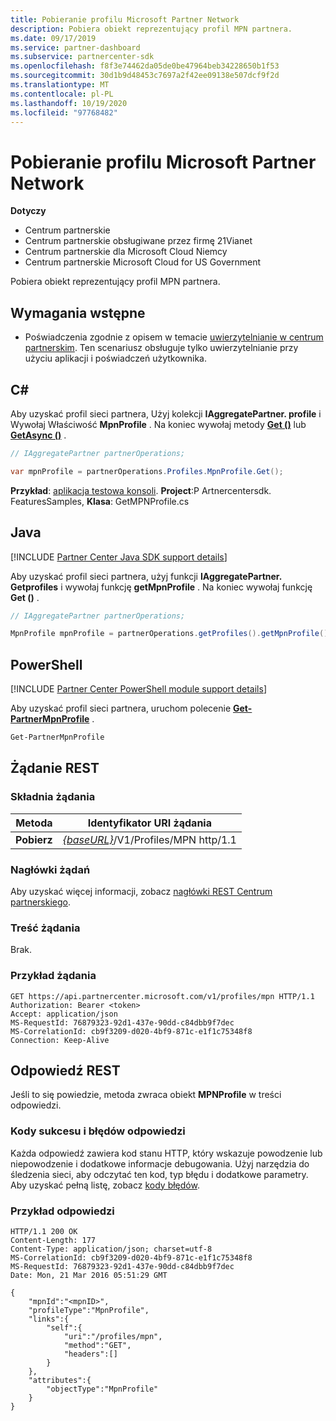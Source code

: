 ```yaml
---
title: Pobieranie profilu Microsoft Partner Network
description: Pobiera obiekt reprezentujący profil MPN partnera.
ms.date: 09/17/2019
ms.service: partner-dashboard
ms.subservice: partnercenter-sdk
ms.openlocfilehash: f8f3e74462da05de0be47964beb34228650b1f53
ms.sourcegitcommit: 30d1b9d48453c7697a2f42ee09138e507dcf9f2d
ms.translationtype: MT
ms.contentlocale: pl-PL
ms.lasthandoff: 10/19/2020
ms.locfileid: "97768482"
---
```

# <a name="get-microsoft-partner-network-profile"></a>Pobieranie profilu Microsoft Partner Network

**Dotyczy**

- Centrum partnerskie
- Centrum partnerskie obsługiwane przez firmę 21Vianet
- Centrum partnerskie dla Microsoft Cloud Niemcy
- Centrum partnerskie Microsoft Cloud for US Government

Pobiera obiekt reprezentujący profil MPN partnera.

## <a name="prerequisites"></a>Wymagania wstępne

- Poświadczenia zgodnie z opisem w temacie [uwierzytelnianie w centrum partnerskim](partner-center-authentication.md). Ten scenariusz obsługuje tylko uwierzytelnianie przy użyciu aplikacji i poświadczeń użytkownika.

## <a name="c"></a>C\#

Aby uzyskać profil sieci partnera, Użyj kolekcji **IAggregatePartner. profile** i Wywołaj Właściwość **MpnProfile** . Na koniec wywołaj metody [**Get ()**](/dotnet/api/microsoft.store.partnercenter.profiles.impnprofile.get) lub [**GetAsync ()**](/dotnet/api/microsoft.store.partnercenter.profiles.impnprofile.getasync) .

``` csharp
// IAggregatePartner partnerOperations;

var mpnProfile = partnerOperations.Profiles.MpnProfile.Get();
```

**Przykład**: [aplikacja testowa konsoli](console-test-app.md). **Project**:P Artnercentersdk. FeaturesSamples, **Klasa**: GetMPNProfile.cs

## <a name="java"></a>Java

[!INCLUDE [Partner Center Java SDK support details](../includes/java-sdk-support.md)]

Aby uzyskać profil sieci partnera, użyj funkcji **IAggregatePartner. Getprofiles** i wywołaj funkcję **getMpnProfile** . Na koniec wywołaj funkcję **Get ()** .

```java
// IAggregatePartner partnerOperations;

MpnProfile mpnProfile = partnerOperations.getProfiles().getMpnProfile().get();
```

## <a name="powershell"></a>PowerShell

[!INCLUDE [Partner Center PowerShell module support details](../includes/powershell-module-support.md)]

Aby uzyskać profil sieci partnera, uruchom polecenie [**Get-PartnerMpnProfile**](https://github.com/Microsoft/Partner-Center-PowerShell/blob/master/docs/help/Get-PartnerMpnProfile.md) .

```powershell
Get-PartnerMpnProfile
```

## <a name="rest-request"></a>Żądanie REST

### <a name="request-syntax"></a>Składnia żądania

| Metoda  | Identyfikator URI żądania                                                          |
|---------|----------------------------------------------------------------------|
| **Pobierz** | [*{baseURL}*](partner-center-rest-urls.md)/V1/Profiles/MPN http/1.1 |

### <a name="request-headers"></a>Nagłówki żądań

Aby uzyskać więcej informacji, zobacz [nagłówki REST Centrum partnerskiego](headers.md).

### <a name="request-body"></a>Treść żądania

Brak.

### <a name="request-example"></a>Przykład żądania

```http
GET https://api.partnercenter.microsoft.com/v1/profiles/mpn HTTP/1.1
Authorization: Bearer <token>
Accept: application/json
MS-RequestId: 76879323-92d1-437e-90dd-c84dbb9f7dec
MS-CorrelationId: cb9f3209-d020-4bf9-871c-e1f1c75348f8
Connection: Keep-Alive
```

## <a name="rest-response"></a>Odpowiedź REST

Jeśli to się powiedzie, metoda zwraca obiekt **MPNProfile** w treści odpowiedzi.

### <a name="response-success-and-error-codes"></a>Kody sukcesu i błędów odpowiedzi

Każda odpowiedź zawiera kod stanu HTTP, który wskazuje powodzenie lub niepowodzenie i dodatkowe informacje debugowania. Użyj narzędzia do śledzenia sieci, aby odczytać ten kod, typ błędu i dodatkowe parametry. Aby uzyskać pełną listę, zobacz [kody błędów](error-codes.md).

### <a name="response-example"></a>Przykład odpowiedzi

```http
HTTP/1.1 200 OK
Content-Length: 177
Content-Type: application/json; charset=utf-8
MS-CorrelationId: cb9f3209-d020-4bf9-871c-e1f1c75348f8
MS-RequestId: 76879323-92d1-437e-90dd-c84dbb9f7dec
Date: Mon, 21 Mar 2016 05:51:29 GMT

{
    "mpnId":"<mpnID>",
    "profileType":"MpnProfile",
    "links":{
        "self":{
            "uri":"/profiles/mpn",
            "method":"GET",
            "headers":[]
        }
    },
    "attributes":{
        "objectType":"MpnProfile"
    }
}
```
